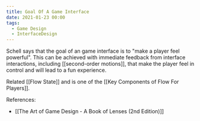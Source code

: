 ```yaml
---
title: Goal Of A Game Interface
date: 2021-01-23 00:00
tags:
  - Game Design
  - InterfaceDesign 
---
```


Schell says that the goal of an game interface is to "make a player feel powerful". This can be achieved with immediate feedback from interface interactions, including [[second-order motions]], that make the player feel in control and will lead to a fun experience. 

Related [[Flow State]] and is one of the [[Key Components of Flow For Players]].

References:

* [[The Art of Game Design - A Book of Lenses (2nd Edition)]]
